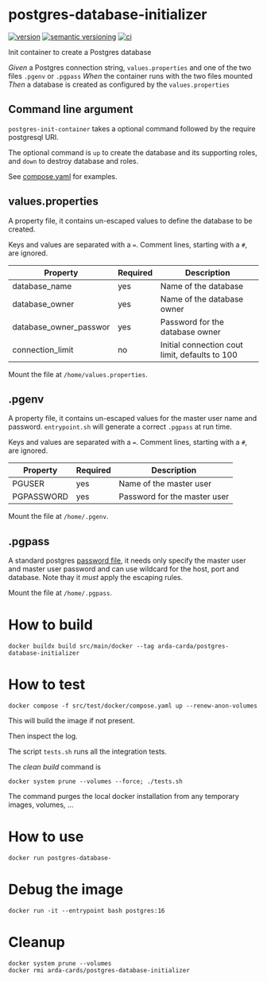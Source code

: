 # postgres-database-initializer

[![version](https://img.shields.io/github/v/release/Arda-cards/postgres-database-initializer?include*prereleases&sort=semver)](https://github.com/Arda-cards/postgres-database-initializer/releases)
[![semantic versioning](https://img.shields.io/badge/semantic%20versioning-2.0.0-informational)](https://semver.org/spec/v2.0.0.html)
[![ci](https://github.com/Arda-cards/postgres-database-initializer/actions/workflows/ci.yaml/badge.svg?branch=main)](https://github.com/Arda-cards/postgres-database-initializer/actions/workflows/ci.yaml?query=branch%3Amain)

Init container to create a Postgres database

*Given* a Postgres connection string, `values.properties` and one of the two files `.pgenv` or `.pgpass`
*When* the container runs with the two files mounted
*Then* a database is created as configured by the `values.properties`

## Command line argument

`postgres-init-container` takes a optional command followed by the require postgresql URI.

The optional command is `up` to create the database and its supporting roles, and `down` to destroy database and roles.

See [compose.yaml](src/test/docker/compose.yaml) for examples.

## values.properties

A property file, it contains un-escaped values to define the database to be created.

Keys and values are separated with a `=`. Comment lines, starting with a `#`, are ignored.

| Property               | Required | Description                                    |
|------------------------|----------|------------------------------------------------|
| database_name          | yes      | Name of the database                           |
| database_owner         | yes      | Name of the database owner                     |
| database_owner_passwor | yes      | Password for the database owner                |
| connection_limit       | no       | Initial connection cout limit, defaults to 100 |

Mount the file at `/home/values.properties`.

## .pgenv

A property file, it contains un-escaped values for the master user name and password.
`entrypoint.sh` will generate a correct `.pgpass` at run time.

Keys and values are separated with a `=`. Comment lines, starting with a `#`, are ignored.


| Property   | Required | Description                  |
|------------|----------|------------------------------|
| PGUSER     | yes      | Name of the master user      |
| PGPASSWORD | yes      | Password for the master user |

Mount the file at `/home/.pgenv`.

## .pgpass

A standard postgres [password file](https://www.postgresql.org/docs/16/libpq-pgpass.html), it needs only specify the master user
and master user password and can use wildcard for the host, port and database.
Note thay it _must_ apply the escaping rules.

Mount the file at `/home/.pgpass`.

# How to build

```shell
docker buildx build src/main/docker --tag arda-carda/postgres-database-initializer
```

# How to test

```shell
docker compose -f src/test/docker/compose.yaml up --renew-anon-volumes
```

This will build the image if not present.

Then inspect the log.

The script `tests.sh` runs all the integration tests.

The *clean build* command is
```shell
docker system prune --volumes --force; ./tests.sh
```
The command purges the local docker installation from any temporary images, volumes, ...

# How to use

```shell
docker run postgres-database-
```

# Debug the image

```shell
docker run -it --entrypoint bash postgres:16
```

# Cleanup

```shell
docker system prune --volumes
docker rmi arda-cards/postgres-database-initializer
```

